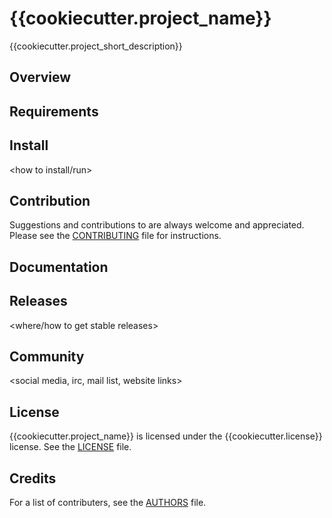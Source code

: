 # {{cookiecutter.project_name}}
{{cookiecutter.project_short_description}}

## Overview
<about the project>

## Requirements
<requirements>

## Install
<how to install/run>

## Contribution
Suggestions and contributions to are always welcome and appreciated.
Please see the [CONTRIBUTING](CONTRIBUTING.md) file for instructions.

## Documentation
<where documentation is>

## Releases
<where/how to get stable releases>

## Community
<social media, irc, mail list, website links>

## License
{{cookiecutter.project_name}} is licensed under the {{cookiecutter.license}} license. See the [LICENSE](LICENSE-{{cookiecutter.license}}) file.

## Credits
For a list of contributers, see the [AUTHORS](AUTHORS.md) file.
